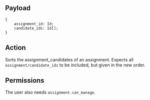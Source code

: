 ## Payload
```
{
    assignment_id: Id;
    candidate_ids: Id[];
}
```

## Action
Sorts the assignment_candidates of an assignment.
Expects all `assignment/candidate_ids` to be included, but given in the new order.

## Permissions
The  user also needs `assignment.can_manage`.
